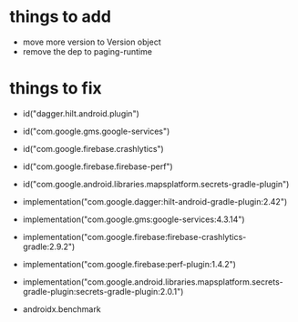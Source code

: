 # things to add
- move more version to Version object
- remove the dep to paging-runtime


# things to fix
- id("dagger.hilt.android.plugin")
- id("com.google.gms.google-services")
- id("com.google.firebase.crashlytics")
- id("com.google.firebase.firebase-perf")
- id("com.google.android.libraries.mapsplatform.secrets-gradle-plugin")

- implementation("com.google.dagger:hilt-android-gradle-plugin:2.42")
- implementation("com.google.gms:google-services:4.3.14")
- implementation("com.google.firebase:firebase-crashlytics-gradle:2.9.2")
- implementation("com.google.firebase:perf-plugin:1.4.2")
- implementation("com.google.android.libraries.mapsplatform.secrets-gradle-plugin:secrets-gradle-plugin:2.0.1")

- androidx.benchmark
